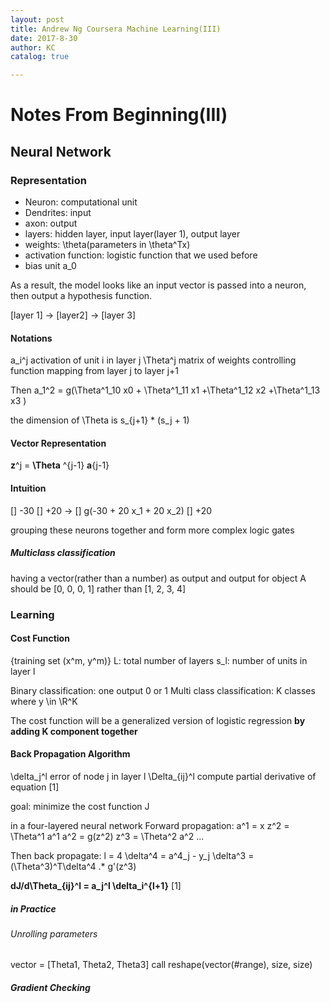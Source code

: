 ```yaml
---
layout: post
title: Andrew Ng Coursera Machine Learning(III)
date: 2017-8-30
author: KC
catalog: true

---
```




# Notes From Beginning(III)

## Neural Network 
### Representation 

* Neuron: computational unit 
* Dendrites: input
* axon: output 
* layers: hidden layer, input layer(layer 1), output layer 
* weights: \theta(parameters in \theta^Tx)
* activation function: logistic function that we used before
* bias unit a_0

As a result, the model looks like an input vector is passed into a neuron, then output a hypothesis function. 

[layer 1] -> [layer2] -> [layer 3]

#### Notations 
a_i^j activation of unit i in layer j
\Theta^j matrix of weights controlling function mapping from layer j to layer j+1

Then 
a_1^2 = g(\Theta^1_10 x0 + \Theta^1_11 x1 +\Theta^1_12 x2 +\Theta^1_13 x3 )

the dimension of \Theta is 
s_{j+1} * (s_j + 1)

#### Vector Representation 
**z**^j = **\Theta** ^{j-1} **a**{j-1}

#### Intuition 

[] -30
[] +20 -> []   g(-30 + 20 x_1 + 20 x_2) 
[] +20

grouping these neurons together and form more complex logic gates 

##### Multiclass classification 
having a vector(rather than a number) as output 
and output for object A should be [0, 0, 0, 1] rather than [1, 2, 3, 4]


### Learning 
#### Cost Function 
{training set (x^m, y^m)}
L: total number of layers
s_l: number of units in layer l

Binary classification: one output 0 or 1
Multi class classification: K classes where y \in \R^K

The cost function will be a generalized version of logistic regression
**by adding K component together** 

#### Back Propagation Algorithm 
\delta_j^l error of node j in layer l
\Delta_{ij}^l compute partial derivative of equation [1]
 
goal: minimize the cost function J

in a four-layered neural network
Forward propagation: 
a^1 = x 
z^2 = \Theta^1 a^1
a^2 = g(z^2)
z^3 = \Theta^2 a^2
...

Then back propagate: 
l = 4
\delta^4 = a^4_j - y_j
\delta^3 = (\Theta^3)^T\delta^4 .* g'(z^3)

**dJ/d\Theta_{ij}^l = a_j^l \delta_i^{l+1}** [1]

##### in Practice  
###### Unrolling parameters 
vector = [Theta1, Theta2, Theta3]
call reshape(vector(#range), size, size)

##### Gradient Checking 